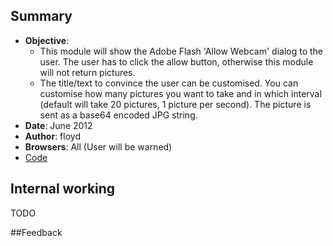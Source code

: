 ## Summary
* **Objective**: 
  * This module will show the Adobe Flash 'Allow Webcam' dialog to the user. The user has to click the allow button, otherwise this module will not return pictures.
  * The title/text to convince the user can be customised. You can customise how many pictures you want to take and in which interval (default will take 20 pictures, 1 picture per second). The picture is sent as a base64 encoded JPG string.
* **Date**: June 2012
* **Author**: floyd
* **Browsers**: All (User will be warned)
* [Code](https://github.com/beefproject/beef/tree/master/modules/browser/webcam)

## Internal working

TODO

##Feedback